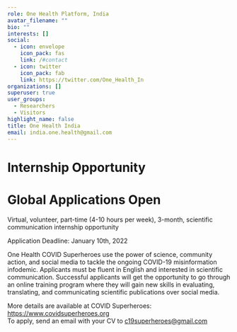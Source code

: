 ```yaml
---
role: One Health Platform, India
avatar_filename: ""
bio: ""
interests: []
social:
  - icon: envelope
    icon_pack: fas
    link: /#contact
  - icon: twitter
    icon_pack: fab
    link: https://twitter.com/One_Health_In
organizations: []
superuser: true
user_groups:
  - Researchers
  - Visitors
highlight_name: false
title: One Health India
email: india.one.health@gmail.com
---
```

# **Internship Opportunity**
# **Global Applications Open**
Virtual, volunteer, part-time (4-10 hours per week), 3-month, scientific communication internship opportunity

Application Deadline: January 10th, 2022

One Health COVID Superheroes use the power of science, community action, and social media to tackle the ongoing COVID-19 misinformation infodemic. Applicants must be fluent in English and interested in scientific communication. Successful applicants will get the opportunity to go through an online training program where they will gain new skills in evaluating, translating, and communicating scientific publications over social media. 

More details are available at COVID Superheroes: https://www.covidsuperheroes.org  
To apply, send an email with your CV to c19superheroes@gmail.com


